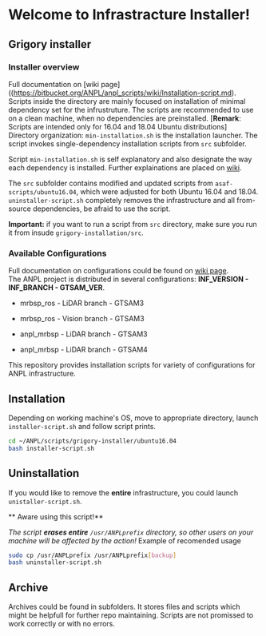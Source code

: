 # Welcome to Infrastracture Installer! 

## Grigory installer
### Installer overview
Full documentation on [wiki page]((https://bitbucket.org/ANPL/anpl_scripts/wiki/Installation-script.md).  
Scripts inside the directory are mainly focused on installation of minimal dependency set for the infrustruture. The scripts are recommended to use on a clean machine, when no dependencies are preinstalled. [**Remark**: Scripts are intended only for 16.04 and 18.04 Ubuntu distributions]  
Directory organization: `min-installation.sh` is the installation launcher. The script invokes single-dependency installation scripts from `src` subfolder. 

Script `min-installation.sh` is self explanatory and also designate the way each dependency is installed. Further explainations are placed on [wiki](https://bitbucket.org/ANPL/anpl_scripts/wiki/Installation-script.md).

The `src` subfolder contains modified and updated scripts from `asaf-scripts/ubuntu16.04`, which were adjusted for both Ubuntu 16.04 and 18.04. `uninstaller-script.sh` completely removes the infrastructure and all from-source dependencies, be afraid to use the script. 

**Important:** if you want to run a script from `src` directory, make sure you run it from insude `grigory-installation/src`. 

 
### Available Configurations
Full documentation on configurations could be found on [wiki page](https://bitbucket.org/ANPL/anpl_scripts/wiki/Configurations.md).  
The ANPL project is distributed in several configurations: **INF_VERSION - INF_BRANCH - GTSAM_VER**. 

* mrbsp_ros - LiDAR branch - GTSAM3 

* mrbsp_ros - Vision branch - GTSAM3 

* anpl_mrbsp - LiDAR branch - GTSAM3 

* anpl_mrbsp - LiDAR branch - GTSAM4 

This repository provides installation scripts for variety of configurations for ANPL infrastructure. 

## Installation
Depending on working machine's OS, move to appropriate directory, launch `installer-script.sh` and follow script prints.

```bash
cd ~/ANPL/scripts/grigory-installer/ubuntu16.04
bash installer-script.sh
```

## Uninstallation
If you would like to remove the **entire** infrastructure, you could launch `unistaller-script.sh`.

** Aware using this script!** 

*The script **erases entire** `/usr/ANPLprefix` directory, so other users on your machine will be affected by the action!* Example of recomended usage

```bash
sudo cp /usr/ANPLprefix /usr/ANPLprefix[backup]
bash uninstaller-script.sh
```

## Archive
Archives could be found in subfolders. It stores files and scripts which might be helpfull for further repo maintaining. Scripts are not promissed to work correctly or with no errors. 

